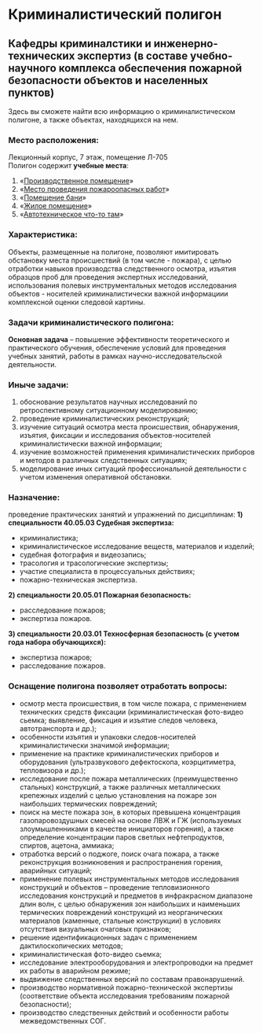 # Криминалистический полигон 

## Кафедры криминалстики и инженерно-технических экспертиз (в составе учебно-научного комплекса обеспечения пожарной безопасности объектов и населенных пунктов) 
Здесь вы сможете найти всю информацию о криминалистическом полигоне, а также объектах, находящихся на нем. 
### Место расположения:
Лекционный корпус, 7 этаж, помещение Л-705    
Полигон содержит **учебные места**:
1. «[Производственное помещение](https://rekkk1n.github.io/Production/)»
2. «[Место проведения пожароопасных работ](https://rekkk1n.github.io/firehazardous/)»
3. «[Помещение бани](https://rekkk1n.github.io/Bathhouse/)»
4. «[Жилое помещение](https://rekkk1n.github.io/Apartment/)»
5. «[Автотехническое что-то там](https://rekkk1n.github.io/AUTO/)»

### Характеристика: 
Объекты, размещенные на полигоне, позволяют имитировать обстановку места происшествий (в том числе - пожара), с целью отработки навыков производства следственного осмотра, изъятия образцов проб для проведения экспертных исследований, использования полевых инструментальных методов исследования объектов - носителей криминалистически важной информациии комплексной оценки следовой картины.

### Задачи криминалистического полигона:
**Основная задача** – повышение эффективности теоретического и практического обучения, обеспечение условий для проведения учебных занятий, работы в рамках научно-исследовательской деятельности.
### Иныче задачи:
1) обоснование результатов научных исследований по ретроспективному ситуационному моделированию;
2) проведение криминалистических реконструкций;
3) изучение ситуаций осмотра места происшествия, обнаружения, изъятия, фиксации и исследования объектов-носителей криминалистически важной информации;
4) изучение возможностей применения криминалистических приборов и методов в различных следственных ситуациях;
5) моделирование иных ситуаций профессиональной деятельности с учетом изменения оперативной обстановки.

### Назначение: 
проведение практических занятий и упражнений по дисциплинам:
**1) специальности 40.05.03 Судебная экспертиза:**
- криминалистика;
- криминалистическое исследование веществ, материалов и изделий;
- судебная фотография и видеозапись;
- трасология и трасологические экспертизы;
- участие специалиста в процессуальных действиях;
- пожарно-техническая экспертиза.

**2) специальности 20.05.01 Пожарная безопасность:**
- расследование пожаров;
- экспертиза пожаров.

**3) специальности 20.03.01 Техносферная безопасность (с учетом года набора обучающихся):**
- экспертиза пожаров;
- расследование пожаров.



### Оснащение полигона позволяет отработать вопросы:
- осмотр места происшествия, в том числе пожара, с применением технических средств фиксации (криминалистическая фото-видео сьемка; выявление, фиксация и изъятие следов человека, автотранспорта и др.);
- особенности изъятия и упаковки следов-носителей криминалистически значимой информации;
- применение на практике криминалистических приборов и оборудования (ультразвукового дефектоскопа, коэрцитиметра, тепловизора и др.);
- исследование после пожара металлических (преимущественно стальных) конструкций, а также различных металлических крепежных изделий с целью установления на пожаре зон наибольших термических повреждений;
- поиск на месте пожара зон, в которых превышена концентрация газопаровоздушных смесей на основе ЛВЖ и ГЖ (используемых злоумышленниками в качестве инициаторов горения), а также определение концентрации паров светлых нефтепродуктов, спиртов, ацетона, аммиака;
- отработка версий о поджоге, поиск очага пожара, а также реконструкция возникновения и распространения горения, аварийных ситуаций;
- применение полевых инструментальных методов исследования конструкций и объектов – проведение тепловизионного исследования конструкций и предметов в инфракрасном диапазоне длин волн, с целью обнаружения зон наибольших и наименьших термических повреждений конструкций из неорганических материалов (каменные, стальные конструкции) в условиях отсутствия визуальных очаговых признаков;
- решение идентификационных задач с применением дактилоскопических методов;
- криминалистическая фото-видео сьемка;
- исследование электрооборудования и электропроводки на предмет их работы в аварийном режиме;
- выдвижение следственных версий по составам правонарушений.
- производство нормативной пожарно-технической экспертизы (соответствие объекта исследования требованиям пожарной безопасности);
- производство следственных действий и особенности работы межведомственных СОГ.



